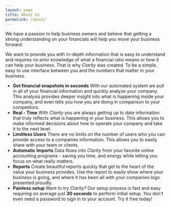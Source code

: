 ```yaml
---
layout: page
title: About Us
permalink: /about/
---
```


We have a passion to help business owners and believe that getting a strong understanding on your financials will help you move your business forward.

We want to provide you with in-depth information that is easy to understand and requires no prior knowledge of what a financial ratio means or how it can help your business. That is why *Clarity* was created. To be a simple, easy to use interface between you and the numbers that matter in your business.

- **Get financial snapshots in seconds**
With our automated system we pull in all of your financial information and quickly analyze your company. This analysis provides deeper insight into what is happening inside your company, and even tells you how you are doing in comparison to your competitors.
- **Real - Time**
With *Clarity* you are always getting up to date information that truly reflects what is happening in your business. This allows you to make informed decisions about how to operate your company and take it to the next level.
- **Limitless Users**
There are no limits on the number of users who you can provide access to a companies information. This allows you to easily share with your team or clients.
- **Automatic Imports**
Data flows into *Clarity* from your favorite online accounting programs - saving you time, and energy while letting you focus on what really matters.
- **Reports**
Create beautiful reports quickly that get to the heart of the value your business provides. Use the report to easily show where your business is going, and where it has been all with your companies logo presented proudly.
- **Painless setup**
Want to try *Clarity?* Our setup process is fast and easy requiring on average just **30 seconds** to perform initial setup. You don't even need a password to sign in to your account. Try it free today!
